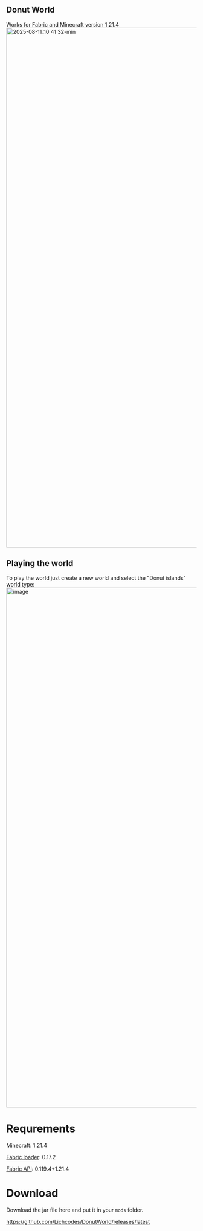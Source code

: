 ## Donut World 
Works for Fabric and Minecraft version 1.21.4
<img width="2560" height="1377" alt="2025-08-11_10 41 32-min" src="https://github.com/user-attachments/assets/4361e4c7-8fa0-4982-9fa6-57f9fbf78b8a" />

## Playing the world
To play the world just create a new world and select the "Donut islands" world type:
<img width="2560" height="1377" alt="image" src="https://github.com/user-attachments/assets/51c63aee-7cbd-42a9-9570-bafc5ffbecf0" />


# Requrements
Minecraft: 1.21.4

[Fabric loader](https://fabricmc.net): 0.17.2

[Fabric API](https://www.curseforge.com/minecraft/mc-mods/fabric-api/files/all?page=1&pageSize=20&version=1.21.4): 0.119.4+1.21.4

# Download
Download the jar file here and put it in your `mods` folder.

https://github.com/Lichcodes/DonutWorld/releases/latest
